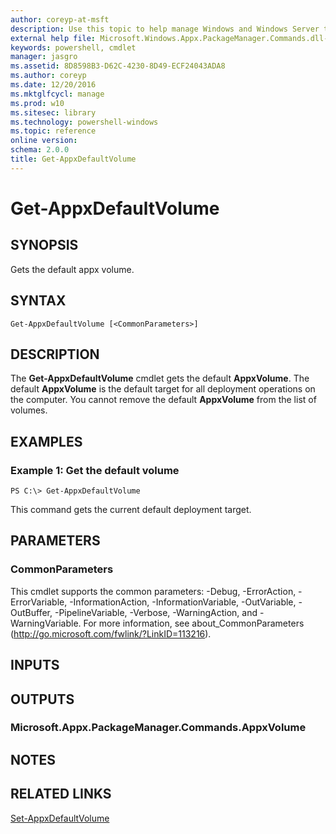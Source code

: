 ```yaml
---
author: coreyp-at-msft
description: Use this topic to help manage Windows and Windows Server technologies with Windows PowerShell.
external help file: Microsoft.Windows.Appx.PackageManager.Commands.dll-Help.xml
keywords: powershell, cmdlet
manager: jasgro
ms.assetid: 8D8598B3-D62C-4230-8D49-ECF24043ADA8
ms.author: coreyp
ms.date: 12/20/2016
ms.mktglfcycl: manage
ms.prod: w10
ms.sitesec: library
ms.technology: powershell-windows
ms.topic: reference
online version: 
schema: 2.0.0
title: Get-AppxDefaultVolume
---
```


# Get-AppxDefaultVolume

## SYNOPSIS
Gets the default appx volume.

## SYNTAX

```
Get-AppxDefaultVolume [<CommonParameters>]
```

## DESCRIPTION
The **Get-AppxDefaultVolume** cmdlet gets the default **AppxVolume**.
The default **AppxVolume** is the default target for all deployment operations on the computer.
You cannot remove the default **AppxVolume** from the list of volumes.

## EXAMPLES

### Example 1: Get the default volume
```
PS C:\> Get-AppxDefaultVolume
```

This command gets the current default deployment target.

## PARAMETERS

### CommonParameters
This cmdlet supports the common parameters: -Debug, -ErrorAction, -ErrorVariable, -InformationAction, -InformationVariable, -OutVariable, -OutBuffer, -PipelineVariable, -Verbose, -WarningAction, and -WarningVariable. For more information, see about_CommonParameters (http://go.microsoft.com/fwlink/?LinkID=113216).

## INPUTS

## OUTPUTS

### Microsoft.Appx.PackageManager.Commands.AppxVolume

## NOTES

## RELATED LINKS

[Set-AppxDefaultVolume](./Set-AppxDefaultVolume.md)

